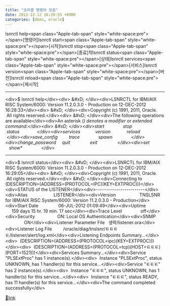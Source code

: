 ```yaml
---
title: "오라클 명령어 모음"
date: 2012-12-12 16:29:55 +0900
categories: [dbms, oracle]
---
```


lsnrctl help&lt;span class="Apple-tab-span" style="white-space:pre"&gt;&lt;/span&gt;[명령어]lsnrctl start&lt;span class="Apple-tab-span" style="white-space:pre"&gt;&lt;/span&gt;[시작]lsnrctl stop&lt;span class="Apple-tab-span" style="white-space:pre"&gt;&lt;/span&gt;[종료]작lsnrctl status&lt;span class="Apple-tab-span" style="white-space:pre"&gt;&lt;/span&gt;[상태]lsnrctl services&lt;span class="Apple-tab-span" style="white-space:pre"&gt;&lt;/span&gt;[서비스]lsnrctl version&lt;span class="Apple-tab-span" style="white-space:pre"&gt;&lt;/span&gt;[버전]lsnrctl reload&lt;span class="Apple-tab-span" style="white-space:pre"&gt;&lt;/span&gt;[재시작]  
- - - - - -

&lt;div&gt;$ lsnrctl help&lt;/div&gt;&lt;div&gt;  &amp;#xD;
&lt;/div&gt;&lt;div&gt;LSNRCTL for IBM/AIX RISC System/6000: Version 11.2.0.3.0 - Production on 12-DEC-2012 16:28:33&lt;/div&gt;&lt;div&gt;  &amp;#xD;
&lt;/div&gt;&lt;div&gt;Copyright (c) 1991, 2011, Oracle.  All rights reserved.&lt;/div&gt;&lt;div&gt;  &amp;#xD;
&lt;/div&gt;&lt;div&gt;The following operations are available&lt;/div&gt;&lt;div&gt;An asterisk (*) denotes a modifier or extended command:&lt;/div&gt;&lt;div&gt;  &amp;#xD;
&lt;/div&gt;&lt;div&gt;start               stop                status              &lt;/div&gt;&lt;div&gt;services            version             reload              &lt;/div&gt;&lt;div&gt;save_config         trace               spawn               &lt;/div&gt;&lt;div&gt;change_password     quit                exit                &lt;/div&gt;&lt;div&gt;set*                show*               &lt;/div&gt;  
- - - - - -

&lt;div&gt;$ lsnrctl status&lt;/div&gt;&lt;div&gt;  &amp;#xD;
&lt;/div&gt;&lt;div&gt;LSNRCTL for IBM/AIX RISC System/6000: Version 11.2.0.3.0 - Production on 12-DEC-2012 16:29:05&lt;/div&gt;&lt;div&gt;  &amp;#xD;
&lt;/div&gt;&lt;div&gt;Copyright (c) 1991, 2011, Oracle.  All rights reserved.&lt;/div&gt;&lt;div&gt;  &amp;#xD;
&lt;/div&gt;&lt;div&gt;Connecting to (DESCRIPTION=(ADDRESS=(PROTOCOL=IPC)(KEY=EXTPROC)))&lt;/div&gt;&lt;div&gt;STATUS of the LISTENER&lt;/div&gt;&lt;div&gt;------------------------&lt;/div&gt;&lt;div&gt;Alias                     LISTENER&lt;/div&gt;&lt;div&gt;Version                   TNSLSNR for IBM/AIX RISC System/6000: Version 11.2.0.3.0 - Production&lt;/div&gt;&lt;div&gt;Start Date                06-JUL-2012 01:09:49&lt;/div&gt;&lt;div&gt;Uptime                    159 days 15 hr. 19 min. 17 sec&lt;/div&gt;&lt;div&gt;Trace Level               off&lt;/div&gt;&lt;div&gt;Security                  ON: Local OS Authentication&lt;/div&gt;&lt;div&gt;SNMP                      ON&lt;/div&gt;&lt;div&gt;Listener Parameter File   생략/listener.ora&lt;/div&gt;&lt;div&gt;Listener Log File         /oracle/diag/tnslsnr/ㅌㅌㅌㅌ/listener/alert/log.xml&lt;/div&gt;&lt;div&gt;Listening Endpoints Summary...&lt;/div&gt;&lt;div&gt;  (DESCRIPTION=(ADDRESS=(PROTOCOL=ipc)(KEY=EXTPROC)))&lt;/div&gt;&lt;div&gt;  (DESCRIPTION=(ADDRESS=(PROTOCOL=tcp)(HOST=ㅌㅌㅌ)(PORT=1521)))&lt;/div&gt;&lt;div&gt;Services Summary...&lt;/div&gt;&lt;div&gt;Service "PLSExtProc" has 1 instance(s).&lt;/div&gt;&lt;div&gt;  Instance "PLSExtProc", status UNKNOWN, has 1 handler(s) for this service...&lt;/div&gt;&lt;div&gt;Service "ㅌㅌㅌ" has 2 instance(s).&lt;/div&gt;&lt;div&gt;  Instance "ㅌㅌㅌ", status UNKNOWN, has 1 handler(s) for this service...&lt;/div&gt;&lt;div&gt;  Instance "ㅌㅌㅌ", status READY, has 11 handler(s) for this service...&lt;/div&gt;&lt;div&gt;The command completed successfully&lt;/div&gt;  



[🔗link](http://www.mins01.com/mh/tech/read/810)
